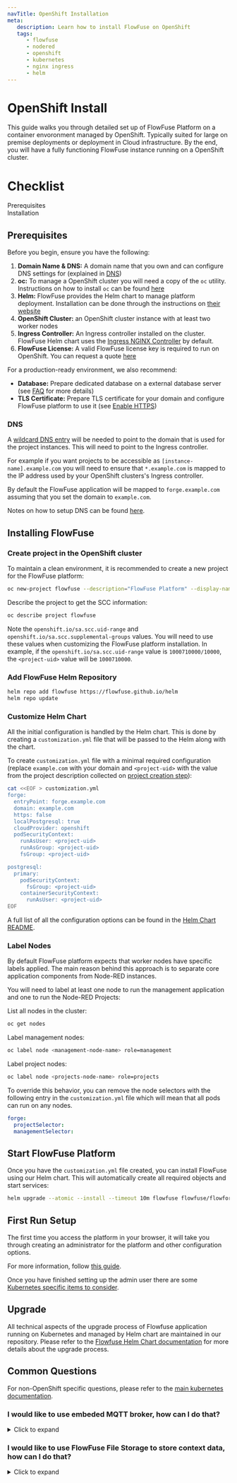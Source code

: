```yaml
---
navTitle: OpenShift Installation
meta:
   description: Learn how to install FlowFuse on OpenShift
   tags:
      - flowfuse
      - nodered
      - openshift
      - kubernetes
      - nginx ingress
      - helm
---
```


<script>     
    class ChecklistItem extends HTMLElement {

       static observedAttributes = ["type", "task"];

       constructor() {
          super();   
          this.type = 'required'
          this.task = ''
       }

       attributeChangedCallback(name, oldValue, newValue) {
         if (name === "type") {
             this.type = newValue;
         } else if (name === "task") {
             this.task = newValue;
         }
       }

       connectedCallback () {
         const iconRequired = `<svg xmlns="http://www.w3.org/2000/svg" fill="none" viewBox="0 0 24 24" stroke-width="1.5" stroke="currentColor"><path stroke-linecap="round" stroke-linejoin="round" d="M9 12.75 11.25 15 15 9.75M21 12a9 9 0 1 1-18 0 9 9 0 0 1 18 0Z" /></svg>`
         const iconRecommended = `<svg xmlns="http://www.w3.org/2000/svg" fill="none" viewBox="0 0 24 24" stroke-width="1.5" stroke="currentColor"><path stroke-linecap="round" stroke-linejoin="round" d="M9 12.75 11.25 15 15 9.75M21 12c0 1.268-.63 2.39-1.593 3.068a3.745 3.745 0 0 1-1.043 3.296 3.745 3.745 0 0 1-3.296 1.043A3.745 3.745 0 0 1 12 21c-1.268 0-2.39-.63-3.068-1.593a3.746 3.746 0 0 1-3.296-1.043 3.745 3.745 0 0 1-1.043-3.296A3.745 3.745 0 0 1 3 12c0-1.268.63-2.39 1.593-3.068a3.745 3.745 0 0 1 1.043-3.296 3.746 3.746 0 0 1 3.296-1.043A3.746 3.746 0 0 1 12 3c1.268 0 2.39.63 3.068 1.593a3.746 3.746 0 0 1 3.296 1.043 3.746 3.746 0 0 1 1.043 3.296A3.745 3.745 0 0 1 21 12Z" /></svg>`
         const iconOptional = `<svg xmlns="http://www.w3.org/2000/svg" fill="none" viewBox="0 0 24 24" stroke-width="1.5" stroke="currentColor"><path stroke-linecap="round" stroke-linejoin="round" d="M8.625 12a.375.375 0 1 1-.75 0 .375.375 0 0 1 .75 0Zm0 0H8.25m4.125 0a.375.375 0 1 1-.75 0 .375.375 0 0 1 .75 0Zm0 0H12m4.125 0a.375.375 0 1 1-.75 0 .375.375 0 0 1 .75 0Zm0 0h-.375M21 12a9 9 0 1 1-18 0 9 9 0 0 1 18 0Z" /></svg>`

         let icon = iconRequired
         let tooltip = "Required for Operation"
         if (this.type === 'recommended') {
           icon = iconRecommended
           tooltip = "Recommended for Production"
         } else if (this.type === 'optional') {
           icon = iconOptional
           tooltip = "Optional"
         }
         this.innerHTML = `<div class="checklist-item checklist-item--${this.type}"><span class="tooltip" data-tooltip="${tooltip}"><span class="checklist-item-status">${icon}</span><span>${this.task}</span></span></div>`
       }
    }

    customElements.define('checklist-item', ChecklistItem);
 </script>

# OpenShift Install

This guide walks you through detailed set up of FlowFuse Platform on a container envoronment managed by OpenShift. Typically suited for large on premise deployments or deployment in Cloud infrastructure.
By the end, you will have a fully functioning FlowFuse instance running on a OpenShift cluster.

# Checklist

 <div class="grid grid-cols-2 gap-8">
   <div class="checklist">
     <label>Prerequisites</label>
     <div>
       <checklist-item task="Domain Name"></checklist-item>
       <checklist-item task="OpenShift cluster"></checklist-item>
       <checklist-item task="FlowFuse License"></checklist-item>
       <checklist-item type="recommended" task="Setup Dedicated Database"></checklist-item>
       <checklist-item type="recommended" task="Prepare TLS Certificates"></checklist-item>
     </div>
   </div>

   <div class="checklist">
     <label>Installation</label>
     <div>
       <checklist-item task="Download FlowFuse"></checklist-item>
       <checklist-item task="Configure FlowFuse"></checklist-item>
       <checklist-item type="recommended" task="Enable HTTPS"></checklist-item>
     </div>
   </div>
 </div>


## Prerequisites

Before you begin, ensure you have the following:

1. **Domain Name & DNS:** A domain name that you own and can configure DNS settings for (explained in [DNS](#dns))
2. **oc:** To manage a OpenShift cluster you will need a copy of the `oc` utility. Instructions on how to install `oc` can be found [here](https://docs.openshift.com/container-platform/4.17/cli_reference/openshift_cli/getting-started-cli.html)
3. **Helm:** FlowFuse provides the Helm chart to manage platform deployment. Installation can be done through the instructions on [their website](https://helm.sh)
4. **OpenShift Cluster:** an OpenShift cluster instance with at least two worker nodes
5. **Ingress Controller:** An Ingress controller installed on the cluster. FlowFuse Helm chart uses the [Ingress NGINX Controller](https://github.com/kubernetes/ingress-nginx) by default.
6. **FlowFuse License:** A valid FlowFuse license key is required to run on OpenShift. You can request a quote [here](https://flowfuse.com/pricing/request-quote/)

For a production-ready environment, we also recommend: 
* **Database:** Prepare dedicated database on a external database server (see [FAQ](README.md#how-to-use-external-database-server%3F) for more details)
* **TLS Certificate:** Prepare TLS certificate for your domain and configure FlowFuse platform to use it (see [Enable HTTPS](README.md#i-would-like-to-secure-the-platform-with-https%2C-how-can-i-do-that%3F)) 

### DNS

A [wildcard DNS entry](https://en.wikipedia.org/wiki/Wildcard_DNS_record) will be needed 
to point to the domain that is used for the project instances. This will need to point 
to the Ingress controller.

For example if you want projects to be accessible as `[instance-name].example.com`
you will need to ensure that `*.example.com` is mapped to the IP address used by 
your OpenShift clusters's Ingress controller.

By default the FlowFuse application will be mapped to `forge.example.com` assuming
that you set the domain to `example.com`.

Notes on how to setup DNS can be found [here](../dns-setup.md).

## Installing FlowFuse

### Create project in the OpenShift cluster

To maintain a clean environment, it is recommended to create a new project for the FlowFuse platform:

```bash
oc new-project flowfuse --description="FlowFuse Platform" --display-name="FlowFuse"
```

Describe the project to get the SCC information:

```bash
oc describe project flowfuse
```

Note the `openshift.io/sa.scc.uid-range` and `openshift.io/sa.scc.supplemental-groups` values. You will need to use these values when customizing the FlowFuse platform installation.
In example, if the `openshift.io/sa.scc.uid-range` value is `1000710000/10000`, the `<project-uid>` value will be `1000710000`.

### Add FlowFuse Helm Repository

```bash
helm repo add flowfuse https://flowfuse.github.io/helm
helm repo update
```

### Customize Helm Chart

All the initial configuration is handled by the Helm chart. This is done by creating a `customization.yml` file that will be passed to the Helm along with the chart.

To create `customization.yml` file with a minimal required configuration (replace `example.com` with your domain 
and `<project-uid>` with the value from the project description collected on [project creation step](#create-project-in-the-openshift-cluster)):

```bash
cat <<EOF > customization.yml
forge:
  entryPoint: forge.example.com
  domain: example.com
  https: false
  localPostgresql: true
  cloudProvider: openshift
  podSecurityContext:
    runAsUser: <project-uid>
    runAsGroup: <project-uid>
    fsGroup: <project-uid>

postgresql:
  primary:
    podSecurityContext:
      fsGroup: <project-uid>
    containerSecurityContext:
      runAsUser: <project-uid>
EOF
```
A full list of all the configuration options can be found in the [Helm Chart README](https://github.com/FlowFuse/helm/blob/main/helm/flowfuse/README.md#configuration-values).

### Label Nodes

By default FlowFuse platform expects that worker nodes have specific labels applied. The main reason behind this approach is to separate core application components from Node-RED instances.

You will need to label at least one node to run the management application and one to run the Node-RED Projects:

List all nodes in the cluster:

```bash
oc get nodes
```

Label management nodes:
```bash
oc label node <management-node-name> role=management
```

Label project nodes:
```bash
oc label node <projects-node-name> role=projects
```

To override this behavior, you can remove the node selectors with the following entry in the `customization.yml` file which will mean that all pods can run on any nodes.

```yaml
forge:
  projectSelector:
  managementSelector:
```

## Start FlowFuse Platform

Once you have the `customization.yml` file created, you can install FlowFuse using our Helm chart. This will automatically create all required objects and start services:

```bash
helm upgrade --atomic --install --timeout 10m flowfuse flowfuse/flowforge -f customization.yml
```

## First Run Setup

The first time you access the platform in your browser, it will take you through
creating an administrator for the platform and other configuration options.

For more information, follow [this guide](../first-run.md).

Once you have finished setting up the admin user there are some [Kubernetes specific items to consider](#common-questions).

## Upgrade

All technical aspects of the upgrade process of Flowfuse application running on Kubernetes and managed by Helm chart are maintained in our repository.
Please refer to the [Flowfuse Helm Chart documentation](https://github.com/FlowFuse/helm/blob/main/helm/flowfuse/README.md#upgrading-chart) for more details
about the upgrade process.

## Common Questions

For non-OpenShift specific questions, please refer to the [main kubernetes documentation](README.md#common-questions).

### I would like to use embeded MQTT broker, how can I do that?

<details>
  <summary>Click to expand</summary>

The FlowFuse Helm chart provides the MQTT broker service.

To enable the MQTT broker you need to add the following to the `customization.yml` file 
(replace the `<project-uid>` with the value from the project description collected on [project creation step](#create-project-in-the-openshift-cluster)):

```yaml
forge:
  broker:
    enabled: true
    podSecurityContext:
      runAsUser: <project-uid>
      runAsGroup: <project-uid>
      fsGroup: <project-uid>
```

Apply changes with [platform startup command](#start-flowfuse-platform).

Check the [FlowFuse Helm chart documentation](https://github.com/FlowFuse/helm/tree/main/helm/flowfuse#mqtt-broker) for more details about the parameters that can be configured for the MQTT broker.

</details>

### I would like to use FlowFuse File Storage to store context data, how can I do that?

<details>
  <summary>Click to expand</summary>

To enable the FlowFuse File Storage component add the following to the `customization.yml` file
(replace the `<project-uid>` with the value from the project description collected on [project creation step](#create-project-in-the-openshift-cluster)):

```yaml
forge:
  fileStore:
    enabled: true
    podSecurityContext:
      runAsUser: <project-uid>
      runAsGroup: <project-uid>
      fsGroup: <project-uid>
```

Apply changes with [platform startup command](#start-flowfuse-platform).

Check the [FlowFuse Helm chart documentation](https://github.com/FlowFuse/helm/tree/main/helm/flowfuse#file-storage) for more details about the parameters that can be configured for the File Storage.

</details>
